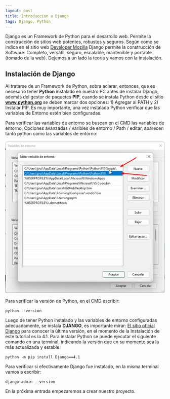 ```yaml
---
layout: post
title: Introduccion a Django
tags: Django, Python
---
```


Django es un Framework de Python para el desarrollo web. Permite la construcción de sitios web potentes, robustos y seguros. Según como se indica en el sitio web [Developer Mozilla](https://developer.mozilla.org/es/docs/Learn/Server-side/Django/Introduction) Django permite la construcción de Software: Completo, versátil, seguro, escalable, mantenible y portable (tomado de la web). Dejemos a un lado la teoría y vamos con la instalación.

## Instalación de Django

Al tratarse de un Framework de Python, sobra aclarar, entonces, que es necesario tener **Python** instalado en nuestro PC antes de instalar Django, además del gestor de paquetes **PIP**, cuando se instala Python desde el sitio **www.python.org** se deben marcar dos opciones: 1) Agregar al PATH y 2) Instalar PIP.  Es muy importante, una vez instalado Python verificar que las variables de Entorno estén bien configuradas.

Para verificar las variables de entorno se buscan en el CMD las variables de entorno, Opciones avanzadas / varibles de entorno / Path / editar, aparecen tanto python como las variables de entorno:

![Variables](/images/variables-de-entorno.png)

Para verificar la versión de Python, en el CMD escribir:

~~~ 
python --version
~~~ 

Luego de tener Python instalado y las variables de entorno configuradas adecuadamente, se instala **DJANGO**, es importante mirar: [El sitio oficial Django](https://www.djangoproject.com/download/) para conocer la última versión, en el momento de la Instalación de este tutorial es la 4.1.  Para instalar Python se puede ejecutar el siguiente comando en una terminal, indicando la versión que en su momento sea la más actualizada y estable. 

~~~ 
python -m pip install Django==4.1
~~~ 

Para verificar si efectivamente Django fue instalado, en la misma terminal vamos a escribir: 

~~~ 
django-admin --version
~~~ 


En la próxima entrada empezaremos a crear nuestro proyecto. 